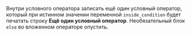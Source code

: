 Внутри условного оператора записать ещё один условный оператор, который при истинном значении переменной `inside_condition` будет печатать строку **Ещё один условный оператор**.
Необязательный блок `else` во вложенном операторе опустить.
